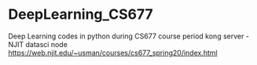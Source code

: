 # DeepLearning_CS677
Deep Learning codes in python during CS677 course period
kong server - NJIT datasci node
https://web.njit.edu/~usman/courses/cs677_spring20/index.html

